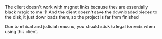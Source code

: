 The client doesn't work with magnet links because they are essentially black magic to me :D
And the client doesn't save the downloaded pieces to the disk, it just downloads them, so the project is far from finished.

Due to ethical and judicial reasons, you should stick to legal torrents when using this client.

